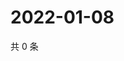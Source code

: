 # 2022-01-08

共 0 条

<!-- BEGIN WEIBO -->
<!-- 最后更新时间 Sat Jan 08 2022 23:09:07 GMT+0800 (China Standard Time) -->

<!-- END WEIBO -->
